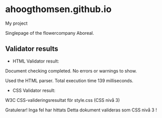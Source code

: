 # ahoogthomsen.github.io
My project

Singlepage of the flowercompany Aboreal.







## Validator results 

* HTML Validator result:

Document checking completed. No errors or warnings to show.

Used the HTML parser.
Total execution time 139 milliseconds.


* CSS Validator result:

W3C CSS-valideringsresultat för style.css (CSS nivå 3)

Gratulerar! Inga fel har hittats
Detta dokument valideras som CSS nivå 3 !
